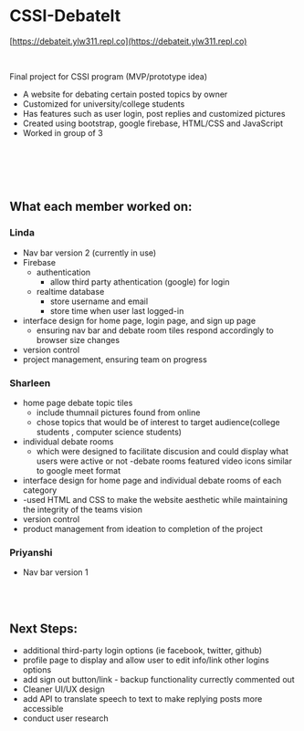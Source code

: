 # CSSI-DebateIt

[https://debateit.ylw311.repl.co](https://debateit.ylw311.repl.co)

<br/>

Final project for CSSI program (MVP/prototype idea)
- A website for debating certain posted topics by owner 
- Customized for university/college students
- Has features such as user login, post replies and customized pictures
- Created using bootstrap, google firebase, HTML/CSS and JavaScript
- Worked in group of 3
 <br/>



<br/><br/>
## What each member worked on:

### Linda
- Nav bar version 2 (currently in use)
- Firebase 
  - authentication
    - allow third party athentication (google) for login
  - realtime database
    - store username and email
    - store time when user last logged-in
- interface design for home page, login page, and sign up page
  - ensuring nav bar and debate room tiles respond accordingly to browser size changes
- version control
-  project management, ensuring team on progress

### Sharleen
- home page debate topic tiles 
  - include thumnail pictures found from online
  - chose topics that would be of interest to target audience(college students , computer science students)
- individual debate rooms 
  - which were designed to facilitate discusion and could display what users were active or not
  -debate rooms featured video icons similar to google meet format
- interface design for home page and individual debate rooms of each category
-  -used HTML and CSS to make the website aesthetic while maintaining the integrity of the teams vision
-  version control
-  product management from ideation to completion of the project
 



 


### Priyanshi
- Nav bar version 1

<br/><br/>
## Next Steps:
- additional third-party login options (ie facebook, twitter, github)
- profile page to display and allow user to edit info/link other logins options
- add sign out button/link - backup functionality currectly commented out
- Cleaner UI/UX design
- add API to translate speech to text to make replying posts more accessible
- conduct user research
